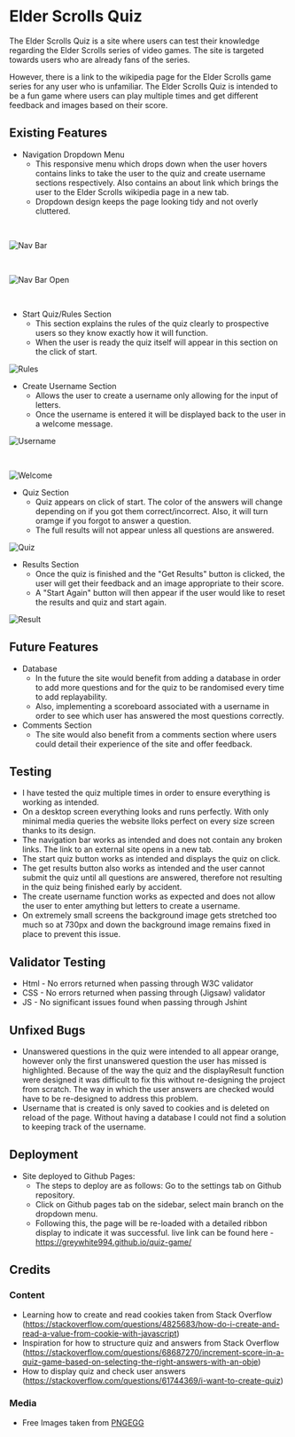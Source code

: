 # Elder Scrolls Quiz

The Elder Scrolls Quiz is a site where users can test their knowledge regarding the Elder Scrolls series of video games. 
The site is targeted towards users who are already fans of the series. 

However, there is a link to the wikipedia page for the Elder Scrolls game series for any user who is unfamiliar. The Elder Scrolls Quiz is intended to be a fun game where users can play multiple times 
and get different feedback and images based on their score. 

## Existing Features 
- Navigation Dropdown Menu
    - This responsive menu which drops down when the user hovers contains links to take the user to the quiz and create username sections respectively. Also contains an about link which brings the user to the Elder Scrolls wikipedia page in a new tab.
    - Dropdown design keeps the page looking tidy and not overly cluttered.
<br/>

![Nav Bar](/assets/images/menu_logo.PNG)

<br/>

![Nav Bar Open](/assets/images/menu_open.PNG)

<br/>

- Start Quiz/Rules Section
    - This section explains the rules of the quiz clearly to prospective users so they know exactly how it will function.
    - When the user is ready the quiz itself will appear in this section on the click of start.

![Rules](/assets/images/quiz_section.PNG)

- Create Username Section
    - Allows the user to create a username only allowing for the input of letters.
    - Once the username is entered it will be displayed back to the user in a welcome message.

![Username](/assets/images/username.PNG)

<br/>

![Welcome](/assets/images/welcome.PNG)

- Quiz Section
    - Quiz appears on click of start. The color of the answers will change depending on if you got them correct/incorrect. Also, it will turn oramge if you forgot to answer a question.
    - The full results will not appear unless all questions are answered.

![Quiz](/assets/images/quiz.PNG)

- Results Section
    - Once the quiz is finished and the "Get Results" button is clicked, the user will get their feedback and an image appropriate to their score.
    - A "Start Again" button will then appear if the user would like to reset the results and quiz and start again.

![Result](/assets/images/results.PNG)

## Future Features
- Database
    - In the future the site would benefit from  adding a database in order to add more questions and for the quiz to be randomised every time to add replayability.
    - Also, implementing a scoreboard associated with a username in order to see which user has answered the most questions correctly.
- Comments Section
    - The site would also benefit from a comments section where users could detail their experience of the site and offer feedback.


## Testing 

- I have tested the quiz multiple times in order to ensure everything is working as intended.
- On a desktop screen everything looks and runs perfectly. With only minimal media queries the website lloks perfect on every size screen thanks to its design.
- The navigation bar works as intended and does not contain any broken links. The link to an external site opens in a new tab.
- The start quiz button works as intended and displays the quiz on click. 
- The get results button also works as intended and the user cannot submit the quiz until all questions are answered, therefore not resulting in the quiz being finished early by accident.
- The create username function works as expected and does not allow the user to enter amything but letters to create a username.
- On extremely small screens the background image gets stretched too much so at 730px and down the background image remains fixed in place to prevent this issue.


## Validator Testing
- Html - No errors returned when passing through W3C validator
- CSS - No errors returned when passing through (Jigsaw) validator
- JS - No significant issues found when passing through Jshint

## Unfixed Bugs 
- Unanswered questions in the quiz were intended to all appear orange, however only the first unanswered question the user has missed is highlighted. Because of the way the quiz and the displayResult function were designed it was difficult to fix this without re-designing the project from scratch. The way in which the user answers are checked would have to be re-designed to address this problem.
- Username that is created is only saved to cookies and is deleted on reload of the page. Without having a database I could not find a solution to keeping track of the username. 

## Deployment 

- Site deployed to Github Pages:
    - The steps to deploy are as follows:
    Go to the settings tab on Github repository.
    - Click on Github pages tab on the sidebar, select main branch on the dropdown menu. 
    - Following this, the page will be re-loaded with a detailed ribbon display to indicate it was successful. 
    live link can be found here - https://greywhite994.github.io/quiz-game/

## Credits 
### Content
- Learning how to create and read cookies taken from Stack Overflow (https://stackoverflow.com/questions/4825683/how-do-i-create-and-read-a-value-from-cookie-with-javascript)
- Inspiration for how to structure quiz and answers from Stack Overflow (https://stackoverflow.com/questions/68687270/increment-score-in-a-quiz-game-based-on-selecting-the-right-answers-with-an-obje)
- How to display quiz and check user answers (https://stackoverflow.com/questions/61744369/i-want-to-create-quiz)

### Media
- Free Images taken from [PNGEGG](https://www.pngegg.com/en/search?q=skyrim)